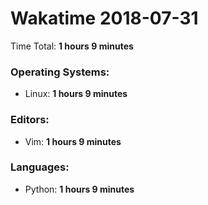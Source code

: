 # Wakatime 2018-07-31

Time Total: **1 hours 9 minutes**

### Operating Systems:
- Linux: **1 hours 9 minutes** 

### Editors:
- Vim: **1 hours 9 minutes** 

### Languages:
- Python: **1 hours 9 minutes** 

